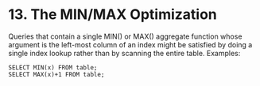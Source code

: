 # 13\. The MIN/MAX Optimization



 Queries that contain a single MIN() or MAX() aggregate function whose
 argument is the left\-most column of an index might be satisfied
 by doing a single index lookup rather than by scanning the entire table.
 Examples:




```
SELECT MIN(x) FROM table;
SELECT MAX(x)+1 FROM table;

```



